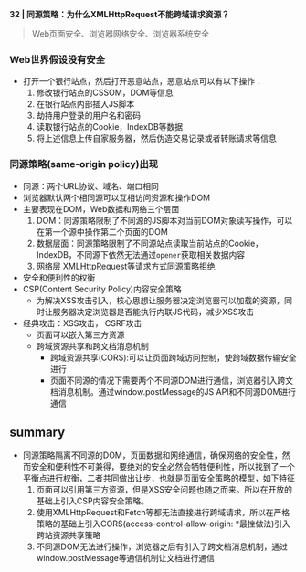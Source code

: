 **32 | 同源策略：为什么XMLHttpRequest不能跨域请求资源？**

> Web页面安全、浏览器网络安全、浏览器系统安全



### Web世界假设没有安全

- 打开一个银行站点，然后打开恶意站点，恶意站点可以有以下操作：
  1. 修改银行站点的CSSOM，DOM等信息
  2. 在银行站点内部插入JS脚本
  3. 劫持用户登录的用户名和密码
  4. 读取银行站点的Cookie，IndexDB等数据
  5. 将上述信息上传自家服务器，然后伪造交易记录或者转账请求等信息



### 同源策略(same-origin policy)出现

- 同源：两个URL协议、域名、端口相同
- 浏览器默认两个相同源可以互相访问资源和操作DOM
- 主要表现在DOM，Web数据和网络三个层面
  1. DOM：同源策略限制了不同源的JS脚本对当前DOM对象读写操作，可以在第一个源中操作第二个页面的DOM
  2. 数据层面：同源策略限制了不同源站点读取当前站点的Cookie，IndexDB，不同源下依然无法通过`opener`获取相关数据内容
  3. 网络层 XMLHttpRequest等请求方式同源策略拒绝
- 安全和便利性的权衡
- CSP(Content Security Policy)内容安全策略
  - 为解决XSS攻击引入，核心思想让服务器决定浏览器可以加载的资源，同时让服务器决定浏览器是否能执行内联JS代码，减少XSS攻击
- 经典攻击：XSS攻击， CSRF攻击
  - 页面可以嵌入第三方资源
  - 跨域资源共享和跨文档消息机制
    - 跨域资源共享(CORS):可以让页面跨域访问控制，使跨域数据传输安全进行
    - 页面不同源的情况下需要两个不同源DOM进行通信，浏览器引入跨文档消息机制。通过window.postMessage的JS API和不同源DOM进行通信



## summary

- 同源策略隔离不同源的DOM，页面数据和网络通信，确保网络的安全性，然而安全和便利性不可兼得，要绝对的安全必然会牺牲便利性，所以找到了一个平衡点进行权衡，二者共同做出让步，也就是页面安全策略的模型，如下特征
  1. 页面可以引用第三方资源，但是XSS安全问题也随之而来。所以在开放的基础上引入CSP内容安全策略。
  2. 使用XMLHttpRequest和Fetch等都无法直接进行跨域请求，所以在严格策略的基础上引入CORS(access-control-allow-origin: *最挫做法)引入跨站资源共享策略
  3. 不同源DOM无法进行操作，浏览器之后有引入了跨文档消息机制，通过window.postMessage等通信机制让文档进行通信